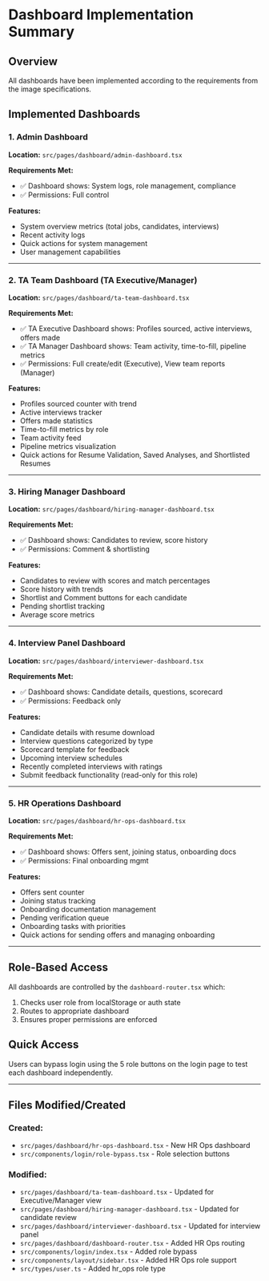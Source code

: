 # Dashboard Implementation Summary

## Overview

All dashboards have been implemented according to the requirements from the image specifications.

## Implemented Dashboards

### 1. Admin Dashboard

**Location:** `src/pages/dashboard/admin-dashboard.tsx`

**Requirements Met:**

- ✅ Dashboard shows: System logs, role management, compliance
- ✅ Permissions: Full control

**Features:**

- System overview metrics (total jobs, candidates, interviews)
- Recent activity logs
- Quick actions for system management
- User management capabilities

---

### 2. TA Team Dashboard (TA Executive/Manager)

**Location:** `src/pages/dashboard/ta-team-dashboard.tsx`

**Requirements Met:**

- ✅ TA Executive Dashboard shows: Profiles sourced, active interviews, offers made
- ✅ TA Manager Dashboard shows: Team activity, time-to-fill, pipeline metrics
- ✅ Permissions: Full create/edit (Executive), View team reports (Manager)

**Features:**

- Profiles sourced counter with trend
- Active interviews tracker
- Offers made statistics
- Time-to-fill metrics by role
- Team activity feed
- Pipeline metrics visualization
- Quick actions for Resume Validation, Saved Analyses, and Shortlisted Resumes

---

### 3. Hiring Manager Dashboard

**Location:** `src/pages/dashboard/hiring-manager-dashboard.tsx`

**Requirements Met:**

- ✅ Dashboard shows: Candidates to review, score history
- ✅ Permissions: Comment & shortlisting

**Features:**

- Candidates to review with scores and match percentages
- Score history with trends
- Shortlist and Comment buttons for each candidate
- Pending shortlist tracking
- Average score metrics

---

### 4. Interview Panel Dashboard

**Location:** `src/pages/dashboard/interviewer-dashboard.tsx`

**Requirements Met:**

- ✅ Dashboard shows: Candidate details, questions, scorecard
- ✅ Permissions: Feedback only

**Features:**

- Candidate details with resume download
- Interview questions categorized by type
- Scorecard template for feedback
- Upcoming interview schedules
- Recently completed interviews with ratings
- Submit feedback functionality (read-only for this role)

---

### 5. HR Operations Dashboard

**Location:** `src/pages/dashboard/hr-ops-dashboard.tsx`

**Requirements Met:**

- ✅ Dashboard shows: Offers sent, joining status, onboarding docs
- ✅ Permissions: Final onboarding mgmt

**Features:**

- Offers sent counter
- Joining status tracking
- Onboarding documentation management
- Pending verification queue
- Onboarding tasks with priorities
- Quick actions for sending offers and managing onboarding

---

## Role-Based Access

All dashboards are controlled by the `dashboard-router.tsx` which:

1. Checks user role from localStorage or auth state
2. Routes to appropriate dashboard
3. Ensures proper permissions are enforced

## Quick Access

Users can bypass login using the 5 role buttons on the login page to test each dashboard independently.

---

## Files Modified/Created

### Created:

- `src/pages/dashboard/hr-ops-dashboard.tsx` - New HR Ops dashboard
- `src/components/login/role-bypass.tsx` - Role selection buttons

### Modified:

- `src/pages/dashboard/ta-team-dashboard.tsx` - Updated for Executive/Manager view
- `src/pages/dashboard/hiring-manager-dashboard.tsx` - Updated for candidate review
- `src/pages/dashboard/interviewer-dashboard.tsx` - Updated for interview panel
- `src/pages/dashboard/dashboard-router.tsx` - Added HR Ops routing
- `src/components/login/index.tsx` - Added role bypass
- `src/components/layout/sidebar.tsx` - Added HR Ops role support
- `src/types/user.ts` - Added hr_ops role type
